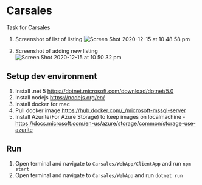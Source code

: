 # Carsales
Task for Carsales

1. Screenshot of list of listing
![Screen Shot 2020-12-15 at 10 48 58 pm](https://user-images.githubusercontent.com/1040210/102211475-c49f9800-3f27-11eb-9426-7b851b98a6f0.png)

2. Screenshot of adding new listing
![Screen Shot 2020-12-15 at 10 50 32 pm](https://user-images.githubusercontent.com/1040210/102211616-f6186380-3f27-11eb-90a5-f2a46fcac167.png)

## Setup dev environment

1. Install .net 5 https://dotnet.microsoft.com/download/dotnet/5.0
2. Install nodejs https://nodejs.org/en/
3. Install docker for mac 
4. Pull docker image https://hub.docker.com/_/microsoft-mssql-server
5. Install Azurite(For Azure Storage) to keep images on localmachine - https://docs.microsoft.com/en-us/azure/storage/common/storage-use-azurite

## Run
1. Open terminal and navigate to `Carsales/WebApp/ClientApp` and run `npm start`
2. Open terminal and navigate to `Carsales/WebApp` and run `dotnet run`
